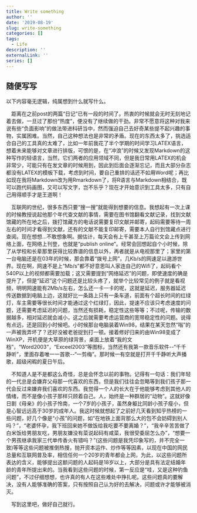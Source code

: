 ```yaml
---
title: Write something
author: ''
date: '2019-08-19'
slug: write-something
categories: []
tags:
  - Life
description: ''
externalLink: ''
series: []
---
```

## 随便写写

以下内容毫无逻辑，纯属想到什么就写什么。

&emsp;距离在之前post的两篇“日记”已有一段的时间了。热衷的时候就会无时无刻地记着去做，一旦过了那份“热度”，便没有了继续做的干劲。非常不愿意将这种对我来说有些“负面影响”的做法带进科研当中，然而强迫自己去好奇某些提不起兴趣的事物，实属困难。当然，自己这种想法也是非常的矛盾。现在的东西太多了，挑选适合自己的工具真的太难了，比如一年前我花了半个学期的时间学习LATEX语言，想着未来能够对文章进行排版，可恨的是，在“冲浪”的时候又发现Markdown的这种写作的轻语言，当然，它们两者的应用领域不同，但是我日常用LATEX的机会非常少，可能只有在发文章的时候用到，因此到后面会逐渐忘记，而且大部分杂志都没有LATEX的模板下载，考虑到时间，要自己重排的话还不如用Word呢；再比如现在我将Markdown改为用Rmarkdown了，将R语言与Markdown相结合，既可以跑代码画图，又可以写文字，岂不乐乎？现在才开始意识到工具太多，只有自己用得顺手才是王道啊！

&emsp;互联网的世纪，很多东西只要“搜一搜”就能得到想要的信息。我想起有一次上课的时候教授说起他那个年代查文献的事情，需要在图书馆翻看文献记录，找到文献馆藏的所在地之后，拨打馆藏方的电话说需要复印文献并邮寄，起码需要等待一周左右的时间才看得到文献，还有的文献不能复印邮寄，需要本人自行到馆藏点进行查阅。现在想想...不敢想象啊。据估计，每天会有上千甚至上万篇论文会上传到网络上面，在网络上刊登，也就是“publish online”。经常会回想起自个小时候，除了从学校和长辈那里获得比较靠谱的信息以外，再者就是从电视那里了；家里的第一台电脑还是在03年的时候，那会靠着“拨号上网”，几Kb/s的网速足以遨游世界。现在啊，网速不是上“Mb/s”都不好意思叫人家连自己的Wifi了，起码看个540P以上的视频都需要加载；这又需要提到“网络延迟”的问题，即使速度的确是提升了，但是“延迟”这个问题还是比较头疼了，就举个比较常见的例子就是看视频，明明网速能有2Mb/s左右，怎么还一卡一卡的呢，这就是延迟，服务器延迟传送数据到电脑上边，这就好比一条路上只有一条车道，前面有个超长时间的红绿灯，车主需要等很长时间才能通过这个红绿灯，因此，提速不应该只考虑速度的问题，还需要考虑延迟的问题，当然还有损耗，稳定性这些等等；不过呢，传输的数据越多，相对延迟就会减小，这之后就需要考虑运营商的宽带稳定性的问题。说得有点远，还是回到小时候吧。小时候那台电脑装着Win98，结果在某天忽然“嗡”的一声被我弄坏了？还好没被老爸捉到打一顿。接着修好归来的由Win98变成了WinXP，开机便是大草原的绿背景，桌面上放着“我的文档”，“Word2003”，“Exceel2003”等图标，当然还有我第一款音乐软件--“千千静听”，里面存着唯一一首歌--“一剪梅”。那时候一有空就是打开千千静听大声播歌，超级闲暇的夏日午后。

&emsp;不知道人是不是都这么奇怪，总是会怀念以前的事物。记得有一句话：我们年轻的一代总是会嫌弃父母那一代喜欢的东西，但是我们往往会忽略等到我们孩子那一代会反过来嫌弃我们喜欢的东西。我觉得一个人的长大在于他能够考虑到其他人的情绪，而不是像小孩子那样只顾着自己。人，始终是一种群居的“动物”。这就好像日剧《母亲》的小孩子怜南，一个7岁的小孩子，虽然身躯比同龄小孩子瘦小，但是心智远远高于30岁的成年人。我这时候就想起了之前好几天看到知乎热榜的一些问题，好几个像是“小孩”的问题，如“在地铁上面背那么大的包不会妨碍到别人吗？”，“老婆怀孕，我下班回来她不做饭给我吃要不要离婚？”，“我辛辛苦苦做了白米饭给男朋友吃，男朋友嫌没有菜说起码有咸菜，我很受委屈怎么办”，“想要一个男孩继承我家三代单传香火有错吗？”(这些问题是我凭印象写的，并不完全一致)等等这些问题被推倒热搜，抛开资本运作、炒作等等因素，以现在中国的网民总量和互联网普及率，相信任何一个20岁的青年都会上网，为此，以这些问题所表达的含义，能够提出这额问题的人起码是18岁以上，大部分是具有法定结婚年龄的青年所提出来的。当我看到这些问题的时候，第一反应是“哇，又是这种钓鱼问题”，不过仔细想想，也许真的有人在这些难处中挣扎呢。这些问题真的要解决，没有人能够准确的答案，只有按照自己认为好的去解决，问题或许才能够被消灭。

&emsp;写到这里吧，做好自己就行。